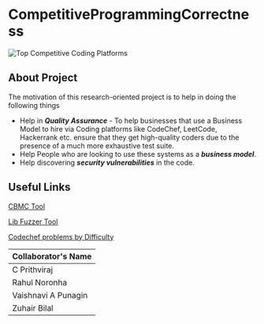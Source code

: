 # CompetitiveProgrammingCorrectness

![Top Competitive Coding Platforms](https://www.google.com/url?sa=i&url=https%3A%2F%2Fwww.quora.com%2FWhat-is-the-dark-side-of-competitive-programming&psig=AOvVaw1Ic8oLCtscXcu6jFFk2ZRT&ust=1615506415904000&source=images&cd=vfe&ved=0CAIQjRxqFwoTCPj25cj0pu8CFQAAAAAdAAAAABAD)

## **About Project**
The motivation of this research-oriented project is to help in doing the following things
* Help in ***Quality Assurance*** - To help businesses that use a Business Model to hire via Coding platforms like CodeChef, LeetCode, Hackerrank etc. ensure that they get high-quality coders due to the presence of a much more exhaustive test suite. 
* Help People who are looking to use these systems as a ***business model***.
* Help discovering ***security vulnerabilities*** in the code. 

## **Useful Links**
[CBMC Tool](http://www.cprover.org/cbmc/)

[Lib Fuzzer Tool](https://llvm.org/docs/LibFuzzer.html)

[Codechef problems by Difficulty](https://www.codechef.com/problems/school/?itm_medium=navmenu&itm_campaign=problems)

| Collaborator's Name     |
| -------- |
| C Prithviraj | 
| Rahul Noronha |
| Vaishnavi A Punagin|
| Zuhair Bilal|
